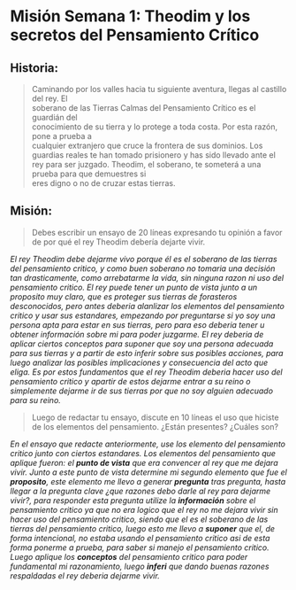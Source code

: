 # Misión Semana 1: Theodim y los secretos del Pensamiento Crítico 

## Historia:
> Caminando	por	los	valles	hacia	 tu	siguiente	aventura,	llegas	al	castillo	del	rey.	El	
soberano	 de	 las	 Tierras	 Calmas	 del	 Pensamiento	 Crítico	 es	 el	 guardián	 del	
conocimiento	de	su	 tierra	y	lo	protege	a	 toda	costa.	Por	esta	razón,	pone	a	prueba	a	
cualquier	extranjero	que	cruce	la	frontera	de	sus	dominios. Los	guardias	reales	 te	han	 tomado	prisionero	y	has	sido	llevado	ante el	rey	para ser	juzgado.	Theodim,	el	soberano,	te	someterá	a	una	prueba	para	que	demuestres	si	
eres	digno	o	no	de	cruzar	estas	tierras.	

## Misión:
> Debes escribir	un	ensayo	de	20	líneas	expresando	tu	opinión a	favor	de	por	
qué	el	rey	Theodim	debería	dejarte	vivir.

*El rey Theodim debe dejarme vivo porque él es el soberano de las tierras del pensamiento critico, y como buen soberano no tomaria una decisión tan drasticamente, como arrebatarme la vida, sin ninguna razon ni uso del pensamiento critico. El rey puede tener un punto de vista junto a un proposito muy claro, que es proteger sus tierras de forasteros desconocidos, pero antes deberia alanlizar los elementos del pensamiento critico y usar sus estandares, empezando por preguntarse si yo soy una persona apta para estar en sus tierras, pero para eso deberia tener u obtener información sobre mi para poder juzgarme. El rey deberia de aplicar ciertos conceptos para suponer que soy una persona adecuada para sus tierras y a partir de esto inferir sobre sus posibles acciones, para luego analizar las posibles implicaciones y consecuencia del acto que eliga. Es por estos fundamentos que el rey Theodim deberia hacer uso del pensamiento critico y apartir de estos dejarme entrar a su reino o simplemente dejarme ir de sus tierras por que no soy alguien adecuado para su reino.*               

> Luego	 de	 redactar	tu	ensayo,	 discute	en	 10	líneas	el	 uso	 que	 hiciste	 de	los	
elementos	del	pensamiento.	¿Están	presentes?	¿Cuáles	son?

*En el ensayo que redacte anteriormente, use los elemento del pensamiento critico junto con ciertos estandares. Los elementos del pensamiento que aplique fueron: el __punto de vista__ que era convencer al rey que me dejara vivir. Junto a este punto de vista determine mi segundo elemento que fue el __proposito__, este elemento me llevo a generar __pregunta__ tras pregunta, hasta llegar a la pregunta clave ¿que razones debo darle al rey para dejarme vivir?, para responder esta pregunta utilize la __información__ sobre el pensamiento critico ya que no era logico que el rey no me dejara vivir sin hacer uso del pensamiento critico, siendo que el es el soberano de las tierras del pensamiento critico, luego esto me llevo a __suponer__ que el, de forma intencional, no estaba usando el pensamiento critico asi de esta forma ponerme a prueba, para saber si manejo el pensamiento critico. Luego aplique los __conceptos__ del pensamiento critico para poder fundamental mi razonamiento, luego __inferi__ que dando buenas razones respaldadas el rey deberia dejarme vivir.*
